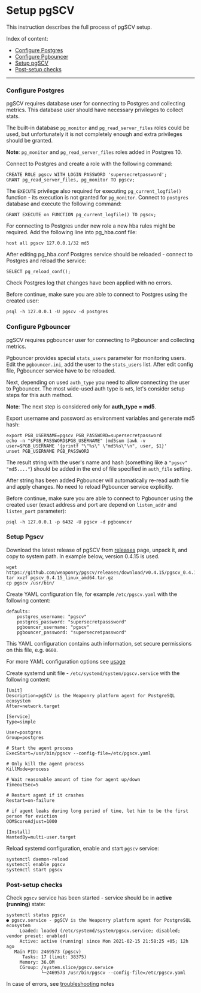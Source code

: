 # Setup pgSCV

This instruction describes the full process of pgSCV setup.

Index of content:
- [Configure Postgres](#configure-postgres)
- [Configure Pgbouncer](#configure-pgbouncer)
- [Setup pgSCV](#setup-pgscv)
- [Post-setup checks](#post-setup-checks)

---

### Configure Postgres

pgSCV requires database user for connecting to Postgres and collecting metrics. This database user should have necessary 
privileges to collect stats.

The built-in database `pg_monitor` and `pg_read_server_files` roles could be used, but unfortunately it is not completely 
enough and extra privileges should be granted.

**Note**: `pg_monitor` and `pg_read_server_files` roles added in Postgres 10. 

Connect to Postgres and create a role with the following command:
```
CREATE ROLE pgscv WITH LOGIN PASSWORD 'supersecretpassword';
GRANT pg_read_server_files, pg_monitor TO pgscv;
```

The `EXECUTE` privilege also required for executing `pg_current_logfile()` function - its execution is not granted for `pg_monitor`.
Connect to `postgres` database and execute the following command:
```
GRANT EXECUTE on FUNCTION pg_current_logfile() TO pgscv;
```

For connecting to Postgres under new role a new hba rules might be required. Add the following line into pg_hba.conf file:
```
host all pgscv 127.0.0.1/32 md5
```

After editing pg_hba.conf Postgres service should be reloaded - connect to Postgres and reload the service:
```
SELECT pg_reload_conf();
```

Check Postgres log that changes have been applied with no errors.

Before continue, make sure you are able to connect to Postgres using the created user:
```
psql -h 127.0.0.1 -U pgscv -d postgres
```

### Configure Pgbouncer

pgSCV requires pgbouncer user for connecting to Pgbouncer and collecting metrics. 

Pgbouncer provides special `stats_users` parameter for monitoring users. Edit the `pgbouncer.ini`, add the user to the 
`stats_users` list. After edit config file, Pgbouncer service have to be reloaded.

Next, depending on used `auth_type` you need to allow connecting the user to Pgbouncer. The most wide-used auth type
is `md5`, let's consider setup steps for this auth method.

**Note**: The next step is considered only for **auth_type = md5**.

Export username and password as environment variables and generate md5 hash: 
```
export PGB_USERNAME=pgscv PGB_PASSWORD=supersecretpassword
echo -n "$PGB_PASSWORD$PGB_USERNAME" |md5sum |awk -v user=$PGB_USERNAME '{printf "\"%s\" \"md5%s\"\n", user, $1}'
unset PGB_USERNAME PGB_PASSWORD
```

The result string with the user's name and hash (something like a `"pgscv" "md5...."`) should be added in the end of file
specified in `auth_file` setting.

After string has been added Pgbouncer will automatically re-read auth file and apply changes. No need to reload Pgbouncer
service explicitly.

Before continue, make sure you are able to connect to Pgbouncer using the created user (exact address and port are depend
on `listen_addr` and `listen_port` parameter):
```
psql -h 127.0.0.1 -p 6432 -U pgscv -d pgbouncer
```

### Setup Pgscv

Download the latest release of pgSCV from [releases](https://github.com/weaponry/pgscv/releases/) page, unpack it, and copy
to system path. In example below, version 0.4.15 is used. 
```
wget https://github.com/weaponry/pgscv/releases/download/v0.4.15/pgscv_0.4.15_linux_amd64.tar.gz
tar xvzf pgscv_0.4.15_linux_amd64.tar.gz
cp pgscv /usr/bin/
```

Create YAML configuration file, for example `/etc/pgscv.yaml` with the following content:
```
defaults: 
    postgres_username: "pgscv"
    postgres_password: "supersecretpasssword"
    pgbouncer_username: "pgscv"
    pgbouncer_password: "supersecretpassword"
```

This YAML configuration contains auth information, set secure permissions on this file, e.g. `0600`.

For more YAML configuration options see [usage](./usage-en.md#yaml-configuration-settings)

Create systemd unit file - `/etc/systemd/system/pgscv.service` with the following content:
```
[Unit]
Description=pgSCV is the Weaponry platform agent for PostgreSQL ecosystem
After=network.target

[Service]
Type=simple

User=postgres
Group=postgres

# Start the agent process
ExecStart=/usr/bin/pgscv --config-file=/etc/pgscv.yaml

# Only kill the agent process
KillMode=process

# Wait reasonable amount of time for agent up/down
TimeoutSec=5

# Restart agent if it crashes
Restart=on-failure

# if agent leaks during long period of time, let him to be the first person for eviction
OOMScoreAdjust=1000

[Install]
WantedBy=multi-user.target
```

Reload systemd configuration, enable and start `pgscv` service:
```
systemctl daemon-reload
systemctl enable pgscv
systemctl start pgscv
```

### Post-setup checks

Check `pgscv` service has been started - service should be in **active (running)** state:
```
systemctl status pgscv
● pgscv.service - pgSCV is the Weaponry platform agent for PostgreSQL ecosystem
     Loaded: loaded (/etc/systemd/system/pgscv.service; disabled; vendor preset: enabled)
     Active: active (running) since Mon 2021-02-15 21:58:25 +05; 12h ago
   Main PID: 2469573 (pgscv)
      Tasks: 17 (limit: 38375)
     Memory: 36.0M
     CGroup: /system.slice/pgscv.service
             └─2469573 /usr/bin/pgscv --config-file=/etc/pgscv.yaml
```

In case of errors, see [troubleshooting](./usage-en.md#troubleshooting) notes